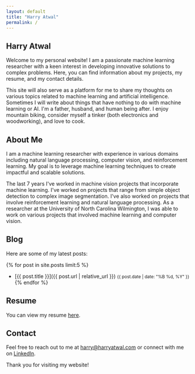 ```yaml
---
layout: default
title: "Harry Atwal"
permalink: /
---
```


<section id="home">

# Harry Atwal

Welcome to my personal website! I am a passionate machine learning researcher with a keen interest in developing innovative solutions to complex problems. Here, you can find information about my projects, my resume, and my contact details.

This site will also serve as a platform for me to share my thoughts on various topics related to machine learning and artificial intelligence. Sometimes I will write about things that have nothing to do with machine learning or AI. I'm a father, husband, and human being after. I enjoy mountain biking, consider myself a tinker (both electronics and woodworking), and love to cook.

</section>

<section id="about">

## About Me

I am a machine learning researcher with experience in various domains including natural language processing, computer vision, and reinforcement learning. My goal is to leverage machine learning techniques to create impactful and scalable solutions.

The last 7 years I've worked in machine vision projects that incorporate machine learning. I've worked on projects that range from simple object detection to complex image segmentation. I've also worked on projects that involve reinforcement learning and natural language processing. As a researcher at the University of North Carolina Wilmington, I was able to work on various projects that involved machine learning and computer vision.

</section>

<section id="blog">

## Blog

Here are some of my latest posts:

{% for post in site.posts limit:5 %}
- [{{ post.title }}]({{ post.url | relative_url }}) <small>{{ post.date | date: "%B %d, %Y" }}</small>
{% endfor %}

</section>

<section id="resume">

## Resume

You can view my resume [here](/content/AtwalH-Modern2024.pdf).

</section>

<section id="contact">

## Contact

Feel free to reach out to me at [harry@harryatwal.com](mailto:harry@harryatwal.com) or connect with me on [LinkedIn](https://www.linkedin.com/in/harry-atwal-6951696b/).

Thank you for visiting my website!

</section>
